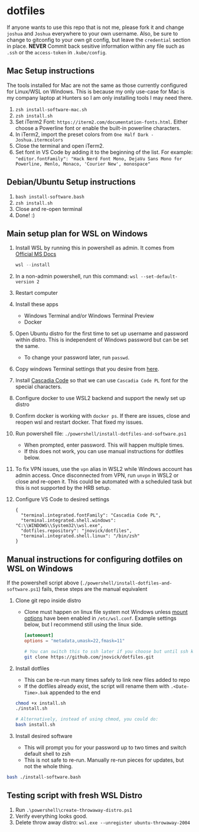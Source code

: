 # dotfiles

If anyone wants to use this repo that is not me, please fork it and change `joshua` and `Joshua` everywhere to your own username.
Also, be sure to change to gitconfig to your own git config, but leave the `credential` section in place.
**NEVER** Commit back sesitive information within any file such as `.ssh` or the `access-token` in `.kube/config`.

## Mac Setup instructions

The tools installed for Mac are not the same as those currently configured for Linux/WSL on Windows.
This is because my only use-case for Mac is my company laptop at Hunters so I am only installing tools I may need there.

1. `zsh install-software-mac.sh`
1. `zsh install.sh`
1. Set iTerm2 Font: `https://iterm2.com/documentation-fonts.html`. Either choose a Powerline font or enable the built-in powerline characters.
1. In iTerm2, import the preset colors from `One Half Dark - Joshua.itermcolors`
1. Close the terminal and open iTerm2.
1. Set font in VS Code by adding it to the beginning of the list. For example:
   `"editor.fontFamily": "Hack Nerd Font Mono, DejaVu Sans Mono for Powerline, Menlo, Monaco, 'Courier New', monospace"`

## Debian/Ubuntu Setup instructions

1. `bash install-software.bash`
1. `zsh install.sh`
1. Close and re-open terminal
1. Done! :)

## Main setup plan for WSL on Windows

1. Install WSL by running this in powershell as admin. It comes from [Official MS Docs](https://learn.microsoft.com/en-us/windows/wsl/install)

   ```powershell
   wsl --install
   ```

1. In a non-admin powershell, run this command: `wsl --set-default-version 2`
1. Restart computer
1. Install these apps
   - Windows Terminal and/or Windows Terminal Preview
   - Docker
1. Open Ubuntu distro for the first time to set up username and password within distro. This is independent of Windows password but can be set the same.
   - To change your password later, run `passwd`.
1. Copy windows Terminal settings that you desire from [here](./WindowsTerminalSettings.jsonc).
1. Install [Cascadia Code](https://docs.microsoft.com/en-us/windows/terminal/cascadia-code) so that we can use `Cascadia Code PL` font for the special characters.
1. Configure docker to use WSL2 backend and support the newly set up distro
1. Confirm docker is working with `docker ps`. If there are issues, close and reopen wsl and restart docker. That fixed my issues.
1. Run powershell file: `./powershell/install-dotfiles-and-software.ps1`
   - When prompted, enter password. This will happen multiple times.
   - If this does not work, you can use manual instructions for dotfiles below.
1. To fix VPN issues, use the `vpn` alias in WSL2 while Windows account has admin access. Once disconnected from VPN, run `unvpn` in WSL2 or
   close and re-open it. This could be automated with a scheduled task but this is not supported by the HRB setup.
1. Configure VS Code to desired settings

   ```jsonc
   {
     "terminal.integrated.fontFamily": "Cascadia Code PL",
     "terminal.integrated.shell.windows": "C:\\WINDOWS\\System32\\wsl.exe",
     "dotfiles.repository": "jnovick/dotfiles",
     "terminal.integrated.shell.linux": "/bin/zsh"
   }
   ```

## Manual instructions for configuring dotfiles on WSL on Windows

If the powershell script above (`./powershell/install-dotfiles-and-software.ps1`) fails, these steps are the manual equivalent

1. Clone git repo inside distro

   - Clone must happen on linux file system not Windows unless [mount options](https://docs.microsoft.com/en-us/windows/wsl/wsl-config#mount-options)
     have been enabled in `/etc/wsl.conf`. Example settings below, but I recommend still using the linux side.

     ```conf
     [automount]
     options = "metadata,umask=22,fmask=11"
     ```

     ```bash
     # You can switch this to ssh later if you choose but until ssh keys are created and added in GitHub, you must use https
     git clone https://github.com/jnovick/dotfiles.git
     ```

1. Install dotfiles

   - This can be re-run many times safely to link new files added to repo
   - If the dotfiles already exist, the script will rename them with `.<Date-Time>.bak` appended to the end

   ```bash
   chmod +x install.sh
   ./install.sh

   # Alternatively, instead of using chmod, you could do:
   bash install.sh
   ```

1. Install desired software
   - This will prompt you for your password up to two times and switch default shell to zsh
   - This is not safe to re-run. Manually re-run pieces for updates, but not the whole thing.

```bash
bash ./install-software.bash
```

## Testing script with fresh WSL Distro

1. Run `.\powershell\create-throwaway-distro.ps1`
1. Verify everything looks good.
1. Delete throw away distro: `wsl.exe --unregister ubuntu-throwaway-2004`
